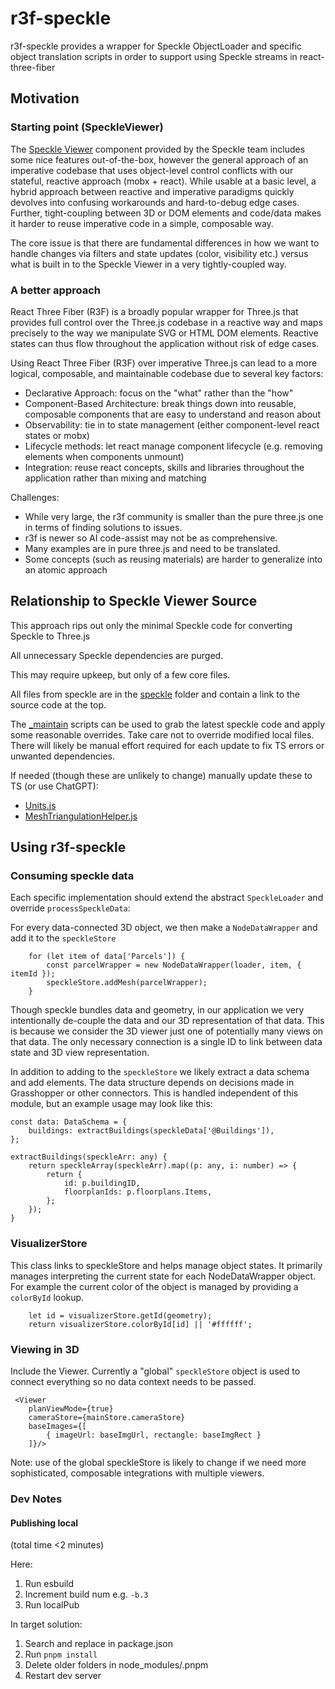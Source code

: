 # r3f-speckle
r3f-speckle provides a wrapper for Speckle ObjectLoader and specific object translation scripts in order to support using Speckle streams in react-three-fiber

## Motivation

### Starting point (SpeckleViewer)

The [Speckle Viewer](https://github.com/specklesystems/speckle-server/tree/main/packages/viewer) component provided by the Speckle team includes some nice features out-of-the-box, however the general approach of an imperative codebase that uses object-level control conflicts with our stateful, reactive approach (mobx + react). While usable at a basic level, a hybrid approach between reactive and imperative paradigms quickly devolves into confusing workarounds and hard-to-debug edge cases. Further, tight-coupling between 3D or DOM elements and code/data makes it harder to reuse imperative code in a simple, composable way. 

The core issue is that there are fundamental differences in how we want to handle changes via filters and state updates (color, visibility etc.) versus what is built in to the Speckle Viewer in a very tightly-coupled way.

### A better approach

React Three Fiber (R3F) is a broadly popular wrapper for Three.js that provides full control over the Three.js codebase in a reactive way and maps precisely to the way we manipulate SVG or HTML DOM elements. Reactive states can thus flow throughout the application without risk of edge cases.

Using React Three Fiber (R3F) over imperative Three.js can lead to a more logical, composable, and maintainable codebase due to several key factors:

* Declarative Approach: focus on the "what" rather than the "how"
* Component-Based Architecture: break things down into reusable, composable components that are easy to understand and reason about
* Observability: tie in to state management (either component-level react states or mobx)
* Lifecycle methods: let react manage component lifecycle (e.g. removing elements when components unmount)
* Integration: reuse react concepts, skills and libraries throughout the application rather than mixing and matching

Challenges:
* While very large, the r3f community is smaller than the pure three.js one in terms of finding solutions to issues. 
* r3f is newer so AI code-assist may not be as comprehensive.
* Many examples are in pure three.js and need to be translated.
* Some concepts (such as reusing materials) are harder to generalize into an atomic approach


## Relationship to Speckle Viewer Source

This approach rips out only the minimal Speckle code for converting Speckle to Three.js

All unnecessary Speckle dependencies are purged.

This may require upkeep, but only of a few core files.

All files from speckle are in the [speckle](src%2Fspeckle) folder and contain a link to the source code at the top.

The [_maintain](_maintain) scripts can be used to grab the latest speckle code and apply some reasonable overrides. Take care not to override modified local files. There will likely be manual effort required for each update to fix TS errors or unwanted dependencies.

If needed (though these are unlikely to change) manually update these to TS (or use ChatGPT):
* [Units.js](src%2Fspeckle%2Fmodules%2Fconverter%2FUnits.js)
* [MeshTriangulationHelper.js](src%2Fspeckle%2Fmodules%2Fconverter%2FMeshTriangulationHelper.js)


## Using r3f-speckle

### Consuming speckle data
Each specific implementation should extend the abstract `SpeckleLoader` and override `processSpeckleData`:

For every data-connected 3D object, we then make a `NodeDataWrapper` and add it to the `speckleStore`
```
    for (let item of data['Parcels']) {
        const parcelWrapper = new NodeDataWrapper(loader, item, { itemId });
        speckleStore.addMesh(parcelWrapper);        
    }    
```

Though speckle bundles data and geometry, in our application we very intentionally de-couple the data and our 3D representation of that data. This is because we consider the 3D viewer just one of potentially many views on that data. The only necessary connection is a single ID to link between data state and 3D view representation.

In addition to adding to the `speckleStore` we likely extract a data schema and add elements. The data structure depends on decisions made in Grasshopper or other connectors. This is handled independent of this module, but an example usage may look like this:

```
const data: DataSchema = {
    buildings: extractBuildings(speckleData['@Buildings']),
};

extractBuildings(speckleArr: any) {
    return speckleArray(speckleArr).map((p: any, i: number) => {
        return {
            id: p.buildingID,
            floorplanIds: p.floorplans.Items,
        };
    });
}
```

### VisualizerStore
This class links to speckleStore and helps manage object states. It primarily manages interpreting the current state for each NodeDataWrapper object. For example the current color of the object is managed by providing a `colorById` lookup.

```
    let id = visualizerStore.getId(geometry);
    return visualizerStore.colorById[id] || '#ffffff';
```

### Viewing in 3D
Include the Viewer. Currently a "global" `speckleStore` object is used to connect everything so no data context needs to be passed. 
```
 <Viewer
    planViewMode={true}
    cameraStore={mainStore.cameraStore}
    baseImages={[
        { imageUrl: baseImgUrl, rectangle: baseImgRect }
    ]}/>
```
Note: use of the global speckleStore is likely to change if we need more sophisticated, composable integrations with multiple viewers. 


### Dev Notes

#### Publishing local 
(total time <2 minutes)

Here:
1. Run esbuild
2. Increment build num e.g. `-b.3` 
3. Run localPub

In target solution:
1. Search and replace in package.json
2. Run `pnpm install`
3. Delete older folders in node_modules/.pnpm
4. Restart dev server
